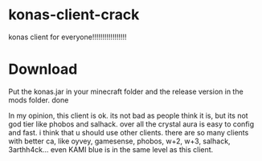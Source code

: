 # konas-client-crack
konas client for everyone!!!!!!!!!!!!!!!!!



# Download
Put the konas.jar in your minecraft folder and the release version in the mods folder.
done

In my opinion, this client is ok. its not bad as people think it is, but its not god tier like phobos and salhack.
over all the crystal aura is easy to config and fast. i think that u should use other clients. there are so many clients with better ca, like oyvey, gamesense, phobos, w+2, w+3, salhack, 3arthh4ck... even KAMI blue is in the same level as this client.
